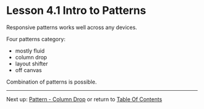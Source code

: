 # Lesson 4.1 Intro to Patterns

Responsive patterns works well across any devices.

Four patterns category:
- mostly fluid
- column drop
- layout shifter
- off canvas

Combination of patterns is possible.

- - -
Next up: [Pattern - Column Drop](ND024_Part2_Lesson04_02.md) or return to [Table Of Contents](./ND024_TableOfContents.md)
